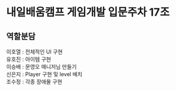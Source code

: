 # 내일배움캠프 게임개발 입문주차 17조

## 역할분담

이호열 : 전체적인 UI 구현  
유호진 : 아이템 구현  
이승배 : 문영오 매니저님 만들기  
신은지 : Player 구현 및 level 배치  
조수정 : 각종 장애물 구현  

